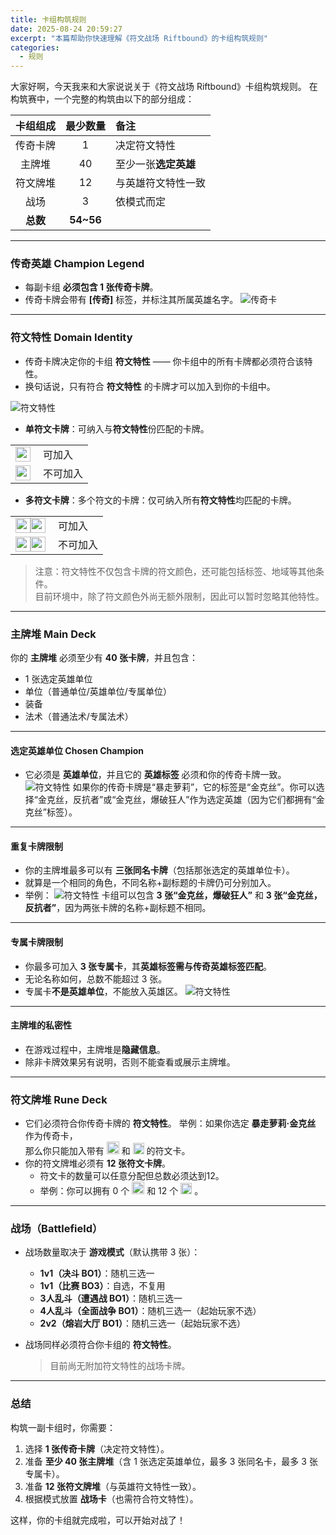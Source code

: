 ```yaml
---
title: 卡组构筑规则
date: 2025-08-24 20:59:27
excerpt: "本篇帮助你快速理解《符文战场 Riftbound》的卡组构筑规则"
categories:
  - 规则
---
```


大家好啊，今天我来和大家说说关于《符文战场 Riftbound》卡组构筑规则。
在构筑赛中，一个完整的构筑由以下的部分组成：

| 卡组组成 | 最少数量 | 备注 |
| :----: | :-: | :- |
| 传奇卡牌 | 1 | 决定符文特性 |
| 主牌堆 | 40 | 至少一张**选定英雄** |
| 符文牌堆 | 12 | 与英雄符文特性一致 |
| 战场 | 3 | 依模式而定 |
| **总数** | **54~56** |   |

***

### 传奇英雄 Champion Legend

- 每副卡组 **必须包含 1 张传奇卡牌**。
- 传奇卡牌会带有 **[传奇]** 标签，并标注其所属英雄名字。
  ![传奇卡](/images/res/legend-tag.png)

***

### 符文特性 Domain Identity

- 传奇卡牌决定你的卡组 **符文特性** —— 你卡组中的所有卡牌都必须符合该特性。  
- 换句话说，只有符合 **符文特性** 的卡牌才可以加入到你的卡组中。  

![符文特性](/images/res/fuwentexing.png)

- **单符文卡牌**：可纳入与**符文特性**份匹配的卡牌。

<table>
<tr>
  <td style="padding-right:12px;">
    <img src="/images/rb-icon/紫色.png" height="24"/>
  </td>
  <td>可加入</td>
</tr>
<tr>
  <td style="padding-right:12px;">
    <img src="/images/rb-icon/绿色.png" height="24"/>
  </td>
  <td>不可加入</td>
</tr>
</table>

- **多符文卡牌**：多个符文的卡牌：仅可纳入所有**符文特性**均匹配的卡牌。 

<table>
<tr>
  <td style="padding-right:12px; display: flex;">
    <img src="/images/rb-icon/紫色.png" height="24"/>
    <img src="/images/rb-icon/红色.png" height="24"/>
  </td>
  <td>可加入</td>
</tr>
<tr>
  <td style="padding-right:12px; display: flex;">
    <img src="/images/rb-icon/紫色.png" height="24"/>
    <img src="/images/rb-icon/绿色.png" height="24"/>
  </td>
  <td>不可加入</td>
</tr>
</table>

> 注意：符文特性不仅包含卡牌的符文颜色，还可能包括标签、地域等其他条件。  
> 目前环境中，除了符文颜色外尚无额外限制，因此可以暂时忽略其他特性。  

***

### 主牌堆 Main Deck

你的 **主牌堆** 必须至少有 **40 张卡牌**，并且包含：

- 1 张选定英雄单位
- 单位（普通单位/英雄单位/专属单位）
- 装备
- 法术（普通法术/专属法术）

***

#### 选定英雄单位 Chosen Champion

- 它必须是 **英雄单位**，并且它的 **英雄标签** 必须和你的传奇卡牌一致。
  ![符文特性](/images/res/chosen.png)
  如果你的传奇卡牌是“暴走萝莉”，它的标签是“金克丝”。你可以选择“金克丝，反抗者”或“金克丝，爆破狂人”作为选定英雄（因为它们都拥有“金克丝”标签）。

***

#### 重复卡牌限制

- 你的主牌堆最多可以有 **三张同名卡牌**（包括那张选定的英雄单位卡）。
- 就算是一个相同的角色，不同名称+副标题的卡牌仍可分别加入。
- 举例：
  ![符文特性](/images/res/champion_name.png)
  卡组可以包含 **3 张“金克丝，爆破狂人”** 和 **3 张“金克丝，反抗者”**，因为两张卡牌的名称+副标题不相同。
  

***

#### 专属卡牌限制

- 你最多可加入 **3 张专属卡**，其**英雄标签需与传奇英雄标签匹配**。
- 无论名称如何，总数不能超过 3 张。
- 专属卡**不是英雄单位**，不能放入英雄区。
 ![符文特性](/images/res/signature_card.png)

***

#### 主牌堆的私密性

- 在游戏过程中，主牌堆是**隐藏信息**。
- 除非卡牌效果另有说明，否则不能查看或展示主牌堆。

***

### 符文牌堆 Rune Deck

- 它们必须符合你传奇卡牌的 **符文特性**。
举例：如果你选定 **暴走萝莉·金克丝** 作为传奇卡，  
那么你只能加入带有 <img src="/images/rb-icon/红色.png" width="20" style="display: inline"/> 和 <img src="/images/rb-icon/紫色.png" width="18" style="display: inline"/> 的符文卡。
- 你的符文牌堆必须有 **12 张符文卡牌**。
  - 符文卡的数量可以任意分配但总数必须达到12。
  - 举例：你可以拥有 0 个 <img src="/images/rb-icon/红色.png" width="20" style="display: inline"/> 和 12 个 <img src="/images/rb-icon/紫色.png" width="18" style="display: inline"/> 。

***

### 战场（Battlefield）

- 战场数量取决于 **游戏模式**（默认携带 3 张）：  
  - **1v1（决斗 BO1）**：随机三选一  
  - **1v1（比赛 BO3）**：自选，不复用  
  - **3人乱斗（遭遇战 BO1）**：随机三选一  
  - **4人乱斗（全面战争 BO1）**：随机三选一（起始玩家不选）  
  - **2v2（熔岩大厅 BO1）**：随机三选一（起始玩家不选）  

- 战场同样必须符合你卡组的 **符文特性**。  
  > 目前尚无附加符文特性的战场卡牌。  

***

### 总结

构筑一副卡组时，你需要：

1. 选择 **1 张传奇卡牌**（决定符文特性）。
2. 准备 **至少 40 张主牌堆**（含 1 张选定英雄单位，最多 3 张同名卡，最多 3 张专属卡）。
3. 准备 **12 张符文牌堆**（与英雄符文特性一致）。
4. 根据模式放置 **战场卡**（也需符合符文特性）。

这样，你的卡组就完成啦，可以开始对战了！
